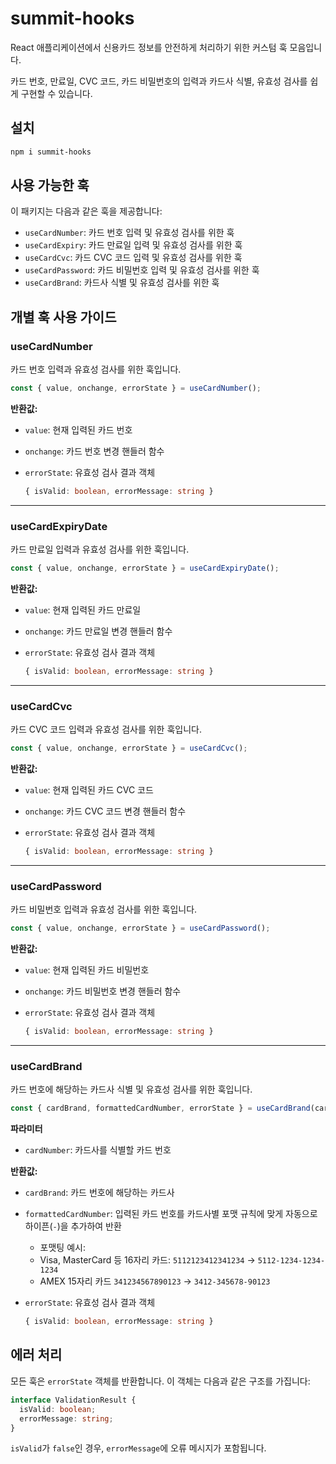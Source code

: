 # summit-hooks

React 애플리케이션에서 신용카드 정보를 안전하게 처리하기 위한 커스텀 훅 모음입니다.

카드 번호, 만료일, CVC 코드, 카드 비밀번호의 입력과 카드사 식별, 유효성 검사를 쉽게 구현할 수 있습니다.

## 설치

```bash
npm i summit-hooks
```

## 사용 가능한 훅

이 패키지는 다음과 같은 훅을 제공합니다:

- `useCardNumber`: 카드 번호 입력 및 유효성 검사를 위한 훅
- `useCardExpiry`: 카드 만료일 입력 및 유효성 검사를 위한 훅
- `useCardCvc`: 카드 CVC 코드 입력 및 유효성 검사를 위한 훅
- `useCardPassword`: 카드 비밀번호 입력 및 유효성 검사를 위한 훅
- `useCardBrand`: 카드사 식별 및 유효성 검사를 위한 훅

## 개별 훅 사용 가이드

### useCardNumber

카드 번호 입력과 유효성 검사를 위한 훅입니다.

```jsx
const { value, onchange, errorState } = useCardNumber();
```

**반환값:**

- `value`: 현재 입력된 카드 번호
- `onchange`: 카드 번호 변경 핸들러 함수
- `errorState`: 유효성 검사 결과 객체

  ```ts
  { isValid: boolean, errorMessage: string }
  ```

---

### useCardExpiryDate

카드 만료일 입력과 유효성 검사를 위한 훅입니다.

```jsx
const { value, onchange, errorState } = useCardExpiryDate();
```

**반환값:**

- `value`: 현재 입력된 카드 만료일
- `onchange`: 카드 만료일 변경 핸들러 함수
- `errorState`: 유효성 검사 결과 객체

  ```ts
  { isValid: boolean, errorMessage: string }
  ```

---

### useCardCvc

카드 CVC 코드 입력과 유효성 검사를 위한 훅입니다.

```jsx
const { value, onchange, errorState } = useCardCvc();
```

**반환값:**

- `value`: 현재 입력된 카드 CVC 코드
- `onchange`: 카드 CVC 코드 변경 핸들러 함수
- `errorState`: 유효성 검사 결과 객체

  ```ts
  { isValid: boolean, errorMessage: string }
  ```

---

### useCardPassword

카드 비밀번호 입력과 유효성 검사를 위한 훅입니다.

```jsx
const { value, onchange, errorState } = useCardPassword();
```

**반환값:**

- `value`: 현재 입력된 카드 비밀번호
- `onchange`: 카드 비밀번호 변경 핸들러 함수
- `errorState`: 유효성 검사 결과 객체

  ```ts
  { isValid: boolean, errorMessage: string }
  ```

---

### useCardBrand

카드 번호에 해당하는 카드사 식별 및 유효성 검사를 위한 훅입니다.

```jsx
const { cardBrand, formattedCardNumber, errorState } = useCardBrand(cardNumber);
```

**파라미터**

- `cardNumber`: 카드사를 식별할 카드 번호

**반환값:**

- `cardBrand`: 카드 번호에 해당하는 카드사
- `formattedCardNumber`: 입력된 카드 번호를 카드사별 포맷 규칙에 맞게 자동으로 하이픈(`-`)을 추가하여 반환
  - 포맷팅 예시:
  - Visa, MasterCard 등 16자리 카드:
    `5112123412341234` → `5112-1234-1234-1234`
  - AMEX 15자리 카드
    `341234567890123` → `3412-345678-90123`
- `errorState`: 유효성 검사 결과 객체

  ```ts
  { isValid: boolean, errorMessage: string }
  ```

## 에러 처리

모든 훅은 `errorState` 객체를 반환합니다. 이 객체는 다음과 같은 구조를 가집니다:

```typescript
interface ValidationResult {
  isValid: boolean;
  errorMessage: string;
}
```

`isValid`가 `false`인 경우, `errorMessage`에 오류 메시지가 포함됩니다.
